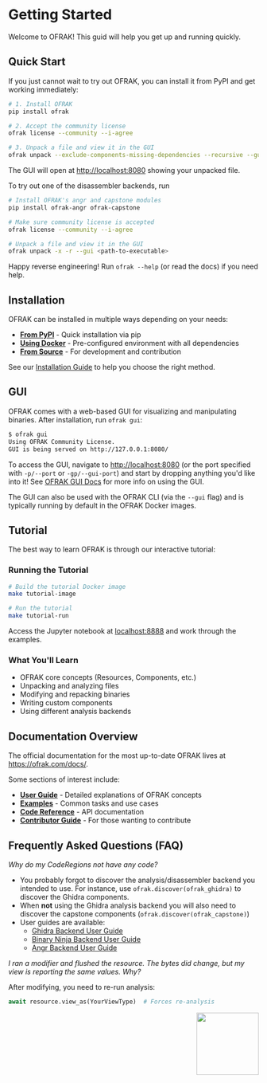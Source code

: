 # Getting Started

Welcome to OFRAK! This guid will help you get up and running quickly.

## Quick Start

If you just cannot wait to try out OFRAK, you can install it from PyPI and get working immediately:

```bash
# 1. Install OFRAK
pip install ofrak

# 2. Accept the community license
ofrak license --community --i-agree

# 3. Unpack a file and view it in the GUI
ofrak unpack --exclude-components-missing-dependencies --recursive --gui <path-to-file>
```

The GUI will open at <http://localhost:8080> showing your unpacked file.

To try out one of the disassembler backends, run
```bash
# Install OFRAK's angr and capstone modules
pip install ofrak-angr ofrak-capstone

# Make sure community license is accepted
ofrak license --community --i-agree

# Unpack a file and view it in the GUI
ofrak unpack -x -r --gui <path-to-executable>
```

Happy reverse engineering! Run `ofrak --help` (or read the docs) if you need help.

## Installation

OFRAK can be installed in multiple ways depending on your needs:

- **[From PyPI](install/pypi.md)** - Quick installation via pip
- **[Using Docker](install/docker.md)** - Pre-configured environment with all dependencies
- **[From Source](install/source.md)** - For development and contribution

See our [Installation Guide](install/index.md) to help you choose the right method.

## GUI

OFRAK comes with a web-based GUI for visualizing and manipulating binaries.
After installation, run `ofrak gui`:

```bash
$ ofrak gui
Using OFRAK Community License.
GUI is being served on http://127.0.0.1:8080/
```

To access the GUI, navigate to <http://localhost:8080> (or the port specified with `-p/--port` or `-gp/--gui-port`) and start by dropping anything you'd like into it!
See [OFRAK GUI Docs](user-guide/gui/minimap.md) for more info on using the GUI.

The GUI can also be used with the OFRAK CLI (via the `--gui` flag) and is typically running by default in the OFRAK Docker images.

## Tutorial

The best way to learn OFRAK is through our interactive tutorial:

### Running the Tutorial

```bash
# Build the tutorial Docker image
make tutorial-image

# Run the tutorial
make tutorial-run
```

Access the Jupyter notebook at [localhost:8888](http://localhost:8888) and work through the examples.

### What You'll Learn

- OFRAK core concepts (Resources, Components, etc.)
- Unpacking and analyzing files
- Modifying and repacking binaries
- Writing custom components
- Using different analysis backends

## Documentation Overview

The official documentation for the most up-to-date OFRAK lives at <https://ofrak.com/docs/>.

Some sections of interest include:
- **[User Guide](user-guide/)** - Detailed explanations of OFRAK concepts
- **[Examples](user-guide/examples)** - Common tasks and use cases
- **[Code Reference](reference/)** - API documentation
- **[Contributor Guide](contributor-guide/)** - For those wanting to contribute


## Frequently Asked Questions (FAQ)

_Why do my CodeRegions not have any code?_

- You probably forgot to discover the analysis/disassembler backend you intended to use. For instance, use `ofrak.discover(ofrak_ghidra)` to discover the Ghidra components.
- When **not** using the Ghidra analysis backend you will also need to discover the capstone components (`ofrak.discover(ofrak_capstone)`)
- User guides are available:
    - [Ghidra Backend User Guide](user-guide/disassembler-backends/ghidra.md)
    - [Binary Ninja Backend User Guide](user-guide/disassembler-backends/binary_ninja.md)
    - [Angr Backend User Guide](user-guide/disassembler-backends/angr.md)

_I ran a modifier and flushed the resource. The bytes did change, but my view is reporting the same values. Why?_

After modifying, you need to re-run analysis:
```python
await resource.view_as(YourViewType)  # Forces re-analysis
```

<div align="right">
<img src="./assets/square_01.png" width="125" height="125">
</div>
